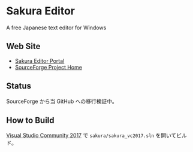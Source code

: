 # Sakura Editor
A free Japanese text editor for Windows

## Web Site
- [Sakura Editor Portal](http://sakura-editor.sourceforge.net/)
- [SourceForge Project Home](https://sourceforge.net/projects/sakura-editor/)

## Status
SourceForge から当 GitHub への移行検証中。

## How to Build
[Visual Studio Community 2017](https://www.visualstudio.com/downloads/) で `sakura/sakura_vc2017.sln` を開いてビルド。

